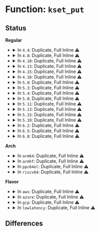 # Function: <code>kset_put</code>

## Status
<b>Regular</b>
<ul>
<li>
<details>
<summary>In <code>4.4</code>: Duplicate, Full Inline ⚠️</summary>

**Collision:** Static Duplication

**Inline:** Full

**Transformation:** False

**Instances:**

```
In lib/kobject.c (ffffffff813eb844)
Location: include/linux/kobject.h:192
Inline: True
Inline callers:
  - lib/kobject.c:kobj_kset_leave
```
```
In drivers/base/bus.c (ffffffff815497e7)
Location: include/linux/kobject.h:192
Inline: True
Inline callers:
  - drivers/base/bus.c:bus_create_file
  - drivers/base/bus.c:bus_remove_file
  - drivers/base/bus.c:subsys_interface_unregister
  - drivers/base/bus.c:bind_store
  - drivers/base/bus.c:unbind_store
  - drivers/base/bus.c:bus_add_device
  - drivers/base/bus.c:bus_remove_device
  - drivers/base/bus.c:bus_add_driver
  - drivers/base/bus.c:bus_remove_driver
```
```
In drivers/base/class.c (ffffffff8154cf2b)
Location: include/linux/kobject.h:192
Inline: True
Inline callers:
  - drivers/base/class.c:class_interface_unregister
  - drivers/base/class.c:__class_register
```
</details>
</li>
<li>
<details>
<summary>In <code>4.8</code>: Duplicate, Full Inline ⚠️</summary>

**Collision:** Static Duplication

**Inline:** Full

**Transformation:** False

**Instances:**

```
In lib/kobject.c (ffffffff81431c34)
Location: include/linux/kobject.h:192
Inline: True
Inline callers:
  - lib/kobject.c:kobj_kset_leave
```
```
In drivers/base/bus.c (ffffffff8159bb33)
Location: include/linux/kobject.h:192
Inline: True
Inline callers:
  - drivers/base/bus.c:subsys_interface_unregister
  - drivers/base/bus.c:bus_remove_driver
  - drivers/base/bus.c:bus_add_driver
  - drivers/base/bus.c:bus_remove_device
  - drivers/base/bus.c:bus_add_device
  - drivers/base/bus.c:bind_store
  - drivers/base/bus.c:unbind_store
  - drivers/base/bus.c:bus_remove_file
  - drivers/base/bus.c:bus_create_file
```
```
In drivers/base/class.c (ffffffff8159ed1b)
Location: include/linux/kobject.h:192
Inline: True
Inline callers:
  - drivers/base/class.c:class_interface_unregister
  - drivers/base/class.c:__class_register
```
</details>
</li>
<li>
<details>
<summary>In <code>4.10</code>: Duplicate, Full Inline ⚠️</summary>

**Collision:** Static Duplication

**Inline:** Full

**Transformation:** False

**Instances:**

```
In lib/kobject.c (ffffffff8144dea4)
Location: include/linux/kobject.h:192
Inline: True
Inline callers:
  - lib/kobject.c:kobj_kset_leave
```
```
In drivers/base/bus.c (ffffffff815ca093)
Location: include/linux/kobject.h:192
Inline: True
Inline callers:
  - drivers/base/bus.c:subsys_interface_unregister
  - drivers/base/bus.c:bus_remove_driver
  - drivers/base/bus.c:bus_add_driver
  - drivers/base/bus.c:bus_remove_device
  - drivers/base/bus.c:bus_add_device
  - drivers/base/bus.c:bind_store
  - drivers/base/bus.c:unbind_store
  - drivers/base/bus.c:bus_remove_file
  - drivers/base/bus.c:bus_create_file
```
```
In drivers/base/class.c (ffffffff815cd2db)
Location: include/linux/kobject.h:192
Inline: True
Inline callers:
  - drivers/base/class.c:class_interface_unregister
  - drivers/base/class.c:__class_register
  - drivers/base/class.c:__class_register
```
</details>
</li>
<li>
<details>
<summary>In <code>4.13</code>: Duplicate, Full Inline ⚠️</summary>

**Collision:** Static Duplication

**Inline:** Full

**Transformation:** False

**Instances:**

```
In drivers/base/bus.c (ffffffff815deddf)
Location: include/linux/kobject.h:194
Inline: True
Inline callers:
  - drivers/base/bus.c:subsys_interface_unregister
  - drivers/base/bus.c:bus_remove_driver
  - drivers/base/bus.c:bus_add_driver
  - drivers/base/bus.c:bus_remove_device
  - drivers/base/bus.c:bus_add_device
  - drivers/base/bus.c:bind_store
  - drivers/base/bus.c:unbind_store
  - drivers/base/bus.c:bus_remove_file
  - drivers/base/bus.c:bus_create_file
```
```
In drivers/base/class.c (ffffffff815e1dd7)
Location: include/linux/kobject.h:194
Inline: True
Inline callers:
  - drivers/base/class.c:class_interface_unregister
  - drivers/base/class.c:__class_register
```
```
In lib/kobject.c (ffffffff818ee2c4)
Location: include/linux/kobject.h:194
Inline: True
Inline callers:
  - lib/kobject.c:kobj_kset_leave
```
</details>
</li>
<li>
<details>
<summary>In <code>4.15</code>: Duplicate, Full Inline ⚠️</summary>

**Collision:** Static Duplication

**Inline:** Full

**Transformation:** False

**Instances:**

```
In drivers/base/bus.c (ffffffff81645e15)
Location: include/linux/kobject.h:196
Inline: True
Inline callers:
  - drivers/base/bus.c:subsys_interface_unregister
  - drivers/base/bus.c:bus_remove_driver
  - drivers/base/bus.c:bus_add_driver
  - drivers/base/bus.c:bus_remove_device
  - drivers/base/bus.c:bus_add_device
  - drivers/base/bus.c:bind_store
  - drivers/base/bus.c:unbind_store
  - drivers/base/bus.c:bus_remove_file
  - drivers/base/bus.c:bus_create_file
```
```
In drivers/base/class.c (ffffffff81648f4d)
Location: include/linux/kobject.h:196
Inline: True
Inline callers:
  - drivers/base/class.c:class_interface_unregister
  - drivers/base/class.c:__class_register
```
```
In lib/kobject.c (ffffffff81974374)
Location: include/linux/kobject.h:196
Inline: True
Inline callers:
  - lib/kobject.c:kobj_kset_leave
```
</details>
</li>
<li>
<details>
<summary>In <code>4.18</code>: Duplicate, Full Inline ⚠️</summary>

**Collision:** Static Duplication

**Inline:** Full

**Transformation:** False

**Instances:**

```
In drivers/base/bus.c (ffffffff81681259)
Location: include/linux/kobject.h:199
Inline: True
Inline callers:
  - drivers/base/bus.c:subsys_interface_unregister
  - drivers/base/bus.c:bus_remove_driver
  - drivers/base/bus.c:bus_add_driver
  - drivers/base/bus.c:bus_remove_device
  - drivers/base/bus.c:bus_add_device
  - drivers/base/bus.c:bind_store
  - drivers/base/bus.c:unbind_store
  - drivers/base/bus.c:bus_remove_file
  - drivers/base/bus.c:bus_create_file
```
```
In drivers/base/class.c (ffffffff81684511)
Location: include/linux/kobject.h:199
Inline: True
Inline callers:
  - drivers/base/class.c:class_interface_unregister
  - drivers/base/class.c:__class_register
```
```
In lib/kobject.c (ffffffff819d0894)
Location: include/linux/kobject.h:199
Inline: True
Inline callers:
  - lib/kobject.c:kobj_kset_leave
```
</details>
</li>
<li>
<details>
<summary>In <code>5.0</code>: Duplicate, Full Inline ⚠️</summary>

**Collision:** Static Duplication

**Inline:** Full

**Transformation:** False

**Instances:**

```
In drivers/base/bus.c (ffffffff816a0ce9)
Location: include/linux/kobject.h:216
Inline: True
Inline callers:
  - drivers/base/bus.c:subsys_interface_unregister
  - drivers/base/bus.c:bus_remove_driver
  - drivers/base/bus.c:bus_add_driver
  - drivers/base/bus.c:bus_remove_device
  - drivers/base/bus.c:bus_add_device
  - drivers/base/bus.c:bind_store
  - drivers/base/bus.c:unbind_store
  - drivers/base/bus.c:bus_remove_file
  - drivers/base/bus.c:bus_create_file
```
```
In drivers/base/class.c (ffffffff816a41d1)
Location: include/linux/kobject.h:216
Inline: True
Inline callers:
  - drivers/base/class.c:class_interface_unregister
  - drivers/base/class.c:__class_register
```
```
In lib/kobject.c (ffffffff81a09eb4)
Location: include/linux/kobject.h:216
Inline: True
Inline callers:
  - lib/kobject.c:kobj_kset_leave
```
</details>
</li>
<li>
<details>
<summary>In <code>5.3</code>: Duplicate, Full Inline ⚠️</summary>

**Collision:** Static Duplication

**Inline:** Full

**Transformation:** False

**Instances:**

```
In drivers/base/bus.c (ffffffff816d9c29)
Location: include/linux/kobject.h:217
Inline: True
Inline callers:
  - drivers/base/bus.c:subsys_interface_unregister
  - drivers/base/bus.c:bus_remove_driver
  - drivers/base/bus.c:bus_add_driver
  - drivers/base/bus.c:bus_remove_device
  - drivers/base/bus.c:bus_add_device
  - drivers/base/bus.c:bind_store
  - drivers/base/bus.c:unbind_store
  - drivers/base/bus.c:bus_remove_file
  - drivers/base/bus.c:bus_create_file
```
```
In drivers/base/class.c (ffffffff816dd101)
Location: include/linux/kobject.h:217
Inline: True
Inline callers:
  - drivers/base/class.c:class_interface_unregister
  - drivers/base/class.c:__class_register
```
```
In lib/kobject.c (ffffffff81a79704)
Location: include/linux/kobject.h:217
Inline: True
Inline callers:
  - lib/kobject.c:kobj_kset_leave
```
</details>
</li>
<li>
<details>
<summary>In <code>5.4</code>: Duplicate, Full Inline ⚠️</summary>

**Collision:** Static Duplication

**Inline:** Full

**Transformation:** False

**Instances:**

```
In drivers/base/bus.c (ffffffff816fdbd9)
Location: include/linux/kobject.h:217
Inline: True
Inline callers:
  - drivers/base/bus.c:subsys_interface_unregister
  - drivers/base/bus.c:bus_remove_driver
  - drivers/base/bus.c:bus_add_driver
  - drivers/base/bus.c:bus_remove_device
  - drivers/base/bus.c:bus_add_device
  - drivers/base/bus.c:bind_store
  - drivers/base/bus.c:unbind_store
  - drivers/base/bus.c:bus_remove_file
  - drivers/base/bus.c:bus_create_file
```
```
In drivers/base/class.c (ffffffff817011b1)
Location: include/linux/kobject.h:217
Inline: True
Inline callers:
  - drivers/base/class.c:class_interface_unregister
  - drivers/base/class.c:__class_register
```
```
In lib/kobject.c (ffffffff81ab0a64)
Location: include/linux/kobject.h:217
Inline: True
Inline callers:
  - lib/kobject.c:kobj_kset_leave
```
</details>
</li>
<li>
<details>
<summary>In <code>5.8</code>: Duplicate, Full Inline ⚠️</summary>

**Collision:** Static Duplication

**Inline:** Full

**Transformation:** False

**Instances:**

```
In lib/kobject.c (ffffffff815eace4)
Location: include/linux/kobject.h:217
Inline: True
Inline callers:
  - lib/kobject.c:__kobject_del
  - lib/kobject.c:kobject_add_internal
```
```
In drivers/base/bus.c (ffffffff817b764a)
Location: include/linux/kobject.h:217
Inline: True
Inline callers:
  - drivers/base/bus.c:subsys_interface_unregister
  - drivers/base/bus.c:bus_unregister
  - drivers/base/bus.c:bus_unregister
  - drivers/base/bus.c:bus_unregister
  - drivers/base/bus.c:bus_register
  - drivers/base/bus.c:bus_register
  - drivers/base/bus.c:bus_register
  - drivers/base/bus.c:bus_register
  - drivers/base/bus.c:bus_register
  - drivers/base/bus.c:bus_register
  - drivers/base/bus.c:bus_remove_driver
  - drivers/base/bus.c:bus_add_driver
  - drivers/base/bus.c:bus_remove_device
  - drivers/base/bus.c:bus_add_device
  - drivers/base/bus.c:bind_store
  - drivers/base/bus.c:unbind_store
```
```
In drivers/base/class.c (ffffffff817bb6a2)
Location: include/linux/kobject.h:217
Inline: True
Inline callers:
  - drivers/base/class.c:class_interface_unregister
  - drivers/base/class.c:__class_register
```
</details>
</li>
<li>
<details>
<summary>In <code>5.11</code>: Duplicate, Full Inline ⚠️</summary>

**Collision:** Static Duplication

**Inline:** Full

**Transformation:** False

**Instances:**

```
In lib/kobject.c (ffffffff8160f5fb)
Location: include/linux/kobject.h:216
Inline: True
Inline callers:
  - lib/kobject.c:__kobject_del
  - lib/kobject.c:kobject_add_internal
```
```
In drivers/base/bus.c (ffffffff817cc36a)
Location: include/linux/kobject.h:216
Inline: True
Inline callers:
  - drivers/base/bus.c:subsys_interface_unregister
  - drivers/base/bus.c:bus_unregister
  - drivers/base/bus.c:bus_unregister
  - drivers/base/bus.c:bus_unregister
  - drivers/base/bus.c:bus_register
  - drivers/base/bus.c:bus_register
  - drivers/base/bus.c:bus_register
  - drivers/base/bus.c:bus_register
  - drivers/base/bus.c:bus_register
  - drivers/base/bus.c:bus_register
  - drivers/base/bus.c:bus_remove_driver
  - drivers/base/bus.c:bus_add_driver
  - drivers/base/bus.c:bus_remove_device
  - drivers/base/bus.c:bus_add_device
  - drivers/base/bus.c:bind_store
  - drivers/base/bus.c:unbind_store
```
```
In drivers/base/class.c (ffffffff817d0292)
Location: include/linux/kobject.h:216
Inline: True
Inline callers:
  - drivers/base/class.c:class_interface_unregister
  - drivers/base/class.c:__class_register
```
</details>
</li>
<li>
<details>
<summary>In <code>5.13</code>: Duplicate, Full Inline ⚠️</summary>

**Collision:** Static Duplication

**Inline:** Full

**Transformation:** False

**Instances:**

```
In lib/kobject.c (ffffffff815f2d3b)
Location: include/linux/kobject.h:216
Inline: True
Inline callers:
  - lib/kobject.c:__kobject_del
  - lib/kobject.c:kobject_add_internal
```
```
In drivers/base/bus.c (ffffffff817afcde)
Location: include/linux/kobject.h:216
Inline: True
Inline callers:
  - drivers/base/bus.c:subsys_interface_unregister
  - drivers/base/bus.c:bus_unregister
  - drivers/base/bus.c:bus_unregister
  - drivers/base/bus.c:bus_unregister
  - drivers/base/bus.c:bus_register
  - drivers/base/bus.c:bus_register
  - drivers/base/bus.c:bus_register
  - drivers/base/bus.c:bus_register
  - drivers/base/bus.c:bus_register
  - drivers/base/bus.c:bus_register
  - drivers/base/bus.c:bus_remove_driver
  - drivers/base/bus.c:bus_add_driver
  - drivers/base/bus.c:bus_remove_device
  - drivers/base/bus.c:bus_add_device
  - drivers/base/bus.c:bind_store
  - drivers/base/bus.c:unbind_store
```
```
In drivers/base/class.c (ffffffff817b3cb6)
Location: include/linux/kobject.h:216
Inline: True
Inline callers:
  - drivers/base/class.c:class_interface_unregister
  - drivers/base/class.c:__class_register
```
</details>
</li>
<li>
<details>
<summary>In <code>5.15</code>: Duplicate, Full Inline ⚠️</summary>

**Collision:** Static Duplication

**Inline:** Full

**Transformation:** False

**Instances:**

```
In lib/kobject.c (ffffffff8165ff1b)
Location: include/linux/kobject.h:216
Inline: True
Inline callers:
  - lib/kobject.c:__kobject_del
  - lib/kobject.c:kobject_add_internal
```
```
In drivers/base/bus.c (ffffffff81838f9e)
Location: include/linux/kobject.h:216
Inline: True
Inline callers:
  - drivers/base/bus.c:subsys_interface_unregister
  - drivers/base/bus.c:bus_unregister
  - drivers/base/bus.c:bus_unregister
  - drivers/base/bus.c:bus_unregister
  - drivers/base/bus.c:bus_register
  - drivers/base/bus.c:bus_register
  - drivers/base/bus.c:bus_register
  - drivers/base/bus.c:bus_register
  - drivers/base/bus.c:bus_register
  - drivers/base/bus.c:bus_register
  - drivers/base/bus.c:bus_remove_driver
  - drivers/base/bus.c:bus_add_driver
  - drivers/base/bus.c:bus_remove_device
  - drivers/base/bus.c:bus_add_device
  - drivers/base/bus.c:bind_store
  - drivers/base/bus.c:unbind_store
```
```
In drivers/base/class.c (ffffffff8183d196)
Location: include/linux/kobject.h:216
Inline: True
Inline callers:
  - drivers/base/class.c:class_interface_unregister
  - drivers/base/class.c:__class_register
```
</details>
</li>
<li>
<details>
<summary>In <code>5.19</code>: Duplicate, Full Inline ⚠️</summary>

**Collision:** Static Duplication

**Inline:** Full

**Transformation:** False

**Instances:**

```
In lib/kobject.c (ffffffff817799f9)
Location: include/linux/kobject.h:196
Inline: True
Inline callers:
  - lib/kobject.c:__kobject_del
  - lib/kobject.c:kobject_add_internal
```
```
In drivers/base/bus.c (ffffffff8197b598)
Location: include/linux/kobject.h:196
Inline: True
Inline callers:
  - drivers/base/bus.c:subsys_interface_unregister
  - drivers/base/bus.c:bus_unregister
  - drivers/base/bus.c:bus_unregister
  - drivers/base/bus.c:bus_unregister
  - drivers/base/bus.c:bus_register
  - drivers/base/bus.c:bus_register
  - drivers/base/bus.c:bus_register
  - drivers/base/bus.c:bus_register
  - drivers/base/bus.c:bus_register
  - drivers/base/bus.c:bus_register
  - drivers/base/bus.c:bus_remove_driver
  - drivers/base/bus.c:bus_add_driver
  - drivers/base/bus.c:bus_remove_device
  - drivers/base/bus.c:bus_add_device
  - drivers/base/bus.c:bind_store
  - drivers/base/bus.c:unbind_store
```
```
In drivers/base/class.c (ffffffff8197fda0)
Location: include/linux/kobject.h:196
Inline: True
Inline callers:
  - drivers/base/class.c:class_interface_unregister
  - drivers/base/class.c:__class_register
```
</details>
</li>
<li>
<details>
<summary>In <code>6.2</code>: Duplicate, Full Inline ⚠️</summary>

**Collision:** Static Duplication

**Inline:** Full

**Transformation:** False

**Instances:**

```
In drivers/base/bus.c (ffffffff81ae8638)
Location: include/linux/kobject.h:196
Inline: True
Inline callers:
  - drivers/base/bus.c:subsys_interface_unregister
  - drivers/base/bus.c:bus_unregister
  - drivers/base/bus.c:bus_unregister
  - drivers/base/bus.c:bus_unregister
  - drivers/base/bus.c:bus_register
  - drivers/base/bus.c:bus_register
  - drivers/base/bus.c:bus_register
  - drivers/base/bus.c:bus_register
  - drivers/base/bus.c:bus_register
  - drivers/base/bus.c:bus_register
  - drivers/base/bus.c:bus_remove_driver
  - drivers/base/bus.c:bus_add_driver
  - drivers/base/bus.c:bus_remove_device
  - drivers/base/bus.c:bus_add_device
  - drivers/base/bus.c:bind_store
  - drivers/base/bus.c:unbind_store
```
```
In drivers/base/class.c (ffffffff81aed6d0)
Location: include/linux/kobject.h:196
Inline: True
Inline callers:
  - drivers/base/class.c:class_interface_unregister
  - drivers/base/class.c:__class_register
```
```
In lib/kobject.c (ffffffff820229c9)
Location: include/linux/kobject.h:196
Inline: True
Inline callers:
  - lib/kobject.c:__kobject_del
  - lib/kobject.c:kobject_add_internal
```
</details>
</li>
<li>
<details>
<summary>In <code>6.5</code>: Duplicate, Full Inline ⚠️</summary>

**Collision:** Static Duplication

**Inline:** Full

**Transformation:** False

**Instances:**

```
In drivers/base/core.c (ffffffff81b2f067)
Location: include/linux/kobject.h:189
Inline: True
Inline callers:
  - drivers/base/core.c:device_change_owner
  - drivers/base/core.c:device_rename
  - drivers/base/core.c:device_del
  - drivers/base/core.c:device_add
  - drivers/base/core.c:device_add
  - drivers/base/core.c:device_remove_class_symlinks
  - drivers/base/core.c:get_device_parent
```
```
In drivers/base/bus.c (ffffffff81b366bc)
Location: include/linux/kobject.h:189
Inline: True
Inline callers:
  - drivers/base/bus.c:bus_get_dev_root
  - drivers/base/bus.c:bus_is_registered
  - drivers/base/bus.c:driver_find
  - drivers/base/bus.c:subsys_interface_unregister
  - drivers/base/bus.c:subsys_interface_unregister
  - drivers/base/bus.c:bus_sort_breadthfirst
  - drivers/base/bus.c:bus_get_kset
  - drivers/base/bus.c:bus_notify
  - drivers/base/bus.c:bus_unregister_notifier
  - drivers/base/bus.c:bus_register_notifier
  - drivers/base/bus.c:bus_unregister
  - drivers/base/bus.c:bus_unregister
  - drivers/base/bus.c:bus_unregister
  - drivers/base/bus.c:bus_unregister
  - drivers/base/bus.c:bus_register
  - drivers/base/bus.c:bus_register
  - drivers/base/bus.c:bus_register
  - drivers/base/bus.c:bus_register
  - drivers/base/bus.c:bus_register
  - drivers/base/bus.c:bus_register
  - drivers/base/bus.c:bus_uevent_store
  - drivers/base/bus.c:bus_rescan_devices
  - drivers/base/bus.c:bus_remove_driver
  - drivers/base/bus.c:bus_remove_driver
  - drivers/base/bus.c:bus_add_driver
  - drivers/base/bus.c:bus_remove_device
  - drivers/base/bus.c:bus_remove_device
  - drivers/base/bus.c:bus_probe_device
  - drivers/base/bus.c:bus_add_device
  - drivers/base/bus.c:bus_for_each_drv
  - drivers/base/bus.c:bus_find_device
  - drivers/base/bus.c:drivers_autoprobe_store
  - drivers/base/bus.c:drivers_autoprobe_show
  - drivers/base/bus.c:bind_store
  - drivers/base/bus.c:bind_store
  - drivers/base/bus.c:unbind_store
  - drivers/base/bus.c:unbind_store
```
```
In drivers/base/class.c (ffffffff81b3b475)
Location: include/linux/kobject.h:189
Inline: True
Inline callers:
  - drivers/base/class.c:class_is_registered
  - drivers/base/class.c:class_interface_unregister
  - drivers/base/class.c:class_interface_unregister
  - drivers/base/class.c:class_interface_unregister
  - drivers/base/class.c:class_interface_register
  - drivers/base/class.c:class_find_device
  - drivers/base/class.c:class_find_device
  - drivers/base/class.c:class_for_each_device
  - drivers/base/class.c:class_for_each_device
  - drivers/base/class.c:class_unregister
  - drivers/base/class.c:class_remove_file_ns
  - drivers/base/class.c:class_create_file_ns
```
```
In lib/kobject.c (ffffffff820a2a39)
Location: include/linux/kobject.h:189
Inline: True
Inline callers:
  - lib/kobject.c:__kobject_del
  - lib/kobject.c:kobject_add_internal
```
</details>
</li>
<li>
<details>
<summary>In <code>6.8</code>: Duplicate, Full Inline ⚠️</summary>

**Collision:** Static Duplication

**Inline:** Full

**Transformation:** False

**Instances:**

```
In drivers/base/core.c (ffffffff81b86867)
Location: include/linux/kobject.h:191
Inline: True
Inline callers:
  - drivers/base/core.c:device_change_owner
  - drivers/base/core.c:device_rename
  - drivers/base/core.c:device_del
  - drivers/base/core.c:device_add
  - drivers/base/core.c:device_add
  - drivers/base/core.c:device_remove_class_symlinks
  - drivers/base/core.c:get_device_parent
```
```
In drivers/base/bus.c (ffffffff81b8e0dc)
Location: include/linux/kobject.h:191
Inline: True
Inline callers:
  - drivers/base/bus.c:bus_get_dev_root
  - drivers/base/bus.c:bus_is_registered
  - drivers/base/bus.c:driver_find
  - drivers/base/bus.c:subsys_interface_unregister
  - drivers/base/bus.c:subsys_interface_unregister
  - drivers/base/bus.c:bus_sort_breadthfirst
  - drivers/base/bus.c:bus_get_kset
  - drivers/base/bus.c:bus_notify
  - drivers/base/bus.c:bus_unregister_notifier
  - drivers/base/bus.c:bus_register_notifier
  - drivers/base/bus.c:bus_unregister
  - drivers/base/bus.c:bus_unregister
  - drivers/base/bus.c:bus_unregister
  - drivers/base/bus.c:bus_unregister
  - drivers/base/bus.c:bus_register
  - drivers/base/bus.c:bus_register
  - drivers/base/bus.c:bus_register
  - drivers/base/bus.c:bus_register
  - drivers/base/bus.c:bus_register
  - drivers/base/bus.c:bus_register
  - drivers/base/bus.c:bus_uevent_store
  - drivers/base/bus.c:bus_rescan_devices
  - drivers/base/bus.c:bus_remove_driver
  - drivers/base/bus.c:bus_remove_driver
  - drivers/base/bus.c:bus_add_driver
  - drivers/base/bus.c:bus_remove_device
  - drivers/base/bus.c:bus_remove_device
  - drivers/base/bus.c:bus_probe_device
  - drivers/base/bus.c:bus_add_device
  - drivers/base/bus.c:bus_for_each_drv
  - drivers/base/bus.c:bus_find_device
  - drivers/base/bus.c:drivers_autoprobe_store
  - drivers/base/bus.c:drivers_autoprobe_show
  - drivers/base/bus.c:bind_store
  - drivers/base/bus.c:bind_store
  - drivers/base/bus.c:unbind_store
  - drivers/base/bus.c:unbind_store
```
```
In drivers/base/class.c (ffffffff81b92fc5)
Location: include/linux/kobject.h:191
Inline: True
Inline callers:
  - drivers/base/class.c:class_is_registered
  - drivers/base/class.c:class_interface_unregister
  - drivers/base/class.c:class_interface_unregister
  - drivers/base/class.c:class_interface_unregister
  - drivers/base/class.c:class_interface_register
  - drivers/base/class.c:class_find_device
  - drivers/base/class.c:class_find_device
  - drivers/base/class.c:class_for_each_device
  - drivers/base/class.c:class_for_each_device
  - drivers/base/class.c:class_unregister
  - drivers/base/class.c:class_remove_file_ns
  - drivers/base/class.c:class_create_file_ns
```
```
In lib/kobject.c (ffffffff8217aab9)
Location: include/linux/kobject.h:191
Inline: True
Inline callers:
  - lib/kobject.c:__kobject_del
  - lib/kobject.c:kobject_add_internal
```
</details>
</li>
</ul>
<b>Arch</b>
<ul>
<li>
<details>
<summary>In <code>arm64</code>: Duplicate, Full Inline ⚠️</summary>

**Collision:** Static Duplication

**Inline:** Full

**Transformation:** False

**Instances:**

```
In drivers/base/bus.c (ffff8000108e8844)
Location: include/linux/kobject.h:217
Inline: True
Inline callers:
  - drivers/base/bus.c:subsys_interface_unregister
  - drivers/base/bus.c:bus_remove_driver
  - drivers/base/bus.c:bus_add_driver
  - drivers/base/bus.c:bus_remove_device
  - drivers/base/bus.c:bus_add_device
  - drivers/base/bus.c:bind_store
  - drivers/base/bus.c:unbind_store
  - drivers/base/bus.c:bus_remove_file
  - drivers/base/bus.c:bus_create_file
```
```
In drivers/base/class.c (ffff8000108ec9e4)
Location: include/linux/kobject.h:217
Inline: True
Inline callers:
  - drivers/base/class.c:class_interface_unregister
  - drivers/base/class.c:__class_register
```
```
In lib/kobject.c (ffff800010d8aab0)
Location: include/linux/kobject.h:217
Inline: True
Inline callers:
  - lib/kobject.c:kobj_kset_leave
```
</details>
</li>
<li>
<details>
<summary>In <code>armhf</code>: Duplicate, Full Inline ⚠️</summary>

**Collision:** Static Duplication

**Inline:** Full

**Transformation:** False

**Instances:**

```
In drivers/base/bus.c (c09d6c68)
Location: include/linux/kobject.h:217
Inline: True
Inline callers:
  - drivers/base/bus.c:subsys_interface_unregister
  - drivers/base/bus.c:bus_remove_driver
  - drivers/base/bus.c:bus_add_driver
  - drivers/base/bus.c:bus_remove_device
  - drivers/base/bus.c:bus_add_device
  - drivers/base/bus.c:bind_store
  - drivers/base/bus.c:unbind_store
  - drivers/base/bus.c:bus_remove_file
  - drivers/base/bus.c:bus_create_file
```
```
In drivers/base/class.c (c09da88c)
Location: include/linux/kobject.h:217
Inline: True
Inline callers:
  - drivers/base/class.c:class_interface_unregister
  - drivers/base/class.c:__class_register
```
```
In lib/kobject.c (c0e85284)
Location: include/linux/kobject.h:217
Inline: True
Inline callers:
  - lib/kobject.c:kobj_kset_leave
```
</details>
</li>
<li>
<details>
<summary>In <code>ppc64el</code>: Duplicate, Full Inline ⚠️</summary>

**Collision:** Static Duplication

**Inline:** Full

**Transformation:** False

**Instances:**

```
In drivers/base/bus.c (c00000000097f000)
Location: include/linux/kobject.h:217
Inline: True
Inline callers:
  - drivers/base/bus.c:subsys_interface_unregister
  - drivers/base/bus.c:bus_remove_driver
  - drivers/base/bus.c:bus_add_driver
  - drivers/base/bus.c:bus_remove_device
  - drivers/base/bus.c:bus_add_device
  - drivers/base/bus.c:bind_store
  - drivers/base/bus.c:unbind_store
  - drivers/base/bus.c:bus_remove_file
  - drivers/base/bus.c:bus_create_file
```
```
In drivers/base/class.c (c000000000984400)
Location: include/linux/kobject.h:217
Inline: True
Inline callers:
  - drivers/base/class.c:class_interface_unregister
  - drivers/base/class.c:__class_register
```
```
In lib/kobject.c (c000000000ecbbac)
Location: include/linux/kobject.h:217
Inline: True
Inline callers:
  - lib/kobject.c:kobj_kset_leave
```
</details>
</li>
<li>
<details>
<summary>In <code>riscv64</code>: Duplicate, Full Inline ⚠️</summary>

**Collision:** Static Duplication

**Inline:** Full

**Transformation:** False

**Instances:**

```
In drivers/base/bus.c (ffffffe00057cafe)
Location: include/linux/kobject.h:217
Inline: True
Inline callers:
  - drivers/base/bus.c:subsys_interface_unregister
  - drivers/base/bus.c:bus_remove_driver
  - drivers/base/bus.c:bus_add_driver
  - drivers/base/bus.c:bus_remove_device
  - drivers/base/bus.c:bus_add_device
  - drivers/base/bus.c:bind_store
  - drivers/base/bus.c:unbind_store
  - drivers/base/bus.c:bus_remove_file
  - drivers/base/bus.c:bus_create_file
```
```
In drivers/base/class.c (ffffffe00057fca2)
Location: include/linux/kobject.h:217
Inline: True
Inline callers:
  - drivers/base/class.c:class_interface_unregister
  - drivers/base/class.c:__class_register
```
```
In lib/kobject.c (ffffffe0008b402a)
Location: include/linux/kobject.h:217
Inline: True
Inline callers:
  - lib/kobject.c:kobj_kset_leave
```
</details>
</li>
</ul>
<b>Flavor</b>
<ul>
<li>
<details>
<summary>In <code>aws</code>: Duplicate, Full Inline ⚠️</summary>

**Collision:** Static Duplication

**Inline:** Full

**Transformation:** False

**Instances:**

```
In drivers/base/bus.c (ffffffff816c33c9)
Location: include/linux/kobject.h:217
Inline: True
Inline callers:
  - drivers/base/bus.c:subsys_interface_unregister
  - drivers/base/bus.c:bus_remove_driver
  - drivers/base/bus.c:bus_add_driver
  - drivers/base/bus.c:bus_remove_device
  - drivers/base/bus.c:bus_add_device
  - drivers/base/bus.c:bind_store
  - drivers/base/bus.c:unbind_store
  - drivers/base/bus.c:bus_remove_file
  - drivers/base/bus.c:bus_create_file
```
```
In drivers/base/class.c (ffffffff816c69a1)
Location: include/linux/kobject.h:217
Inline: True
Inline callers:
  - drivers/base/class.c:class_interface_unregister
  - drivers/base/class.c:__class_register
```
```
In lib/kobject.c (ffffffff81a4f8b4)
Location: include/linux/kobject.h:217
Inline: True
Inline callers:
  - lib/kobject.c:kobj_kset_leave
```
</details>
</li>
<li>
<details>
<summary>In <code>azure</code>: Duplicate, Full Inline ⚠️</summary>

**Collision:** Static Duplication

**Inline:** Full

**Transformation:** False

**Instances:**

```
In drivers/base/bus.c (ffffffff8169e679)
Location: include/linux/kobject.h:217
Inline: True
Inline callers:
  - drivers/base/bus.c:subsys_interface_unregister
  - drivers/base/bus.c:bus_remove_driver
  - drivers/base/bus.c:bus_add_driver
  - drivers/base/bus.c:bus_remove_device
  - drivers/base/bus.c:bus_add_device
  - drivers/base/bus.c:bind_store
  - drivers/base/bus.c:unbind_store
  - drivers/base/bus.c:bus_remove_file
  - drivers/base/bus.c:bus_create_file
```
```
In drivers/base/class.c (ffffffff816a1c01)
Location: include/linux/kobject.h:217
Inline: True
Inline callers:
  - drivers/base/class.c:class_interface_unregister
  - drivers/base/class.c:__class_register
```
```
In lib/kobject.c (ffffffff81a0c9b4)
Location: include/linux/kobject.h:217
Inline: True
Inline callers:
  - lib/kobject.c:kobj_kset_leave
```
</details>
</li>
<li>
<details>
<summary>In <code>gcp</code>: Duplicate, Full Inline ⚠️</summary>

**Collision:** Static Duplication

**Inline:** Full

**Transformation:** False

**Instances:**

```
In drivers/base/bus.c (ffffffff816f1899)
Location: include/linux/kobject.h:217
Inline: True
Inline callers:
  - drivers/base/bus.c:subsys_interface_unregister
  - drivers/base/bus.c:bus_remove_driver
  - drivers/base/bus.c:bus_add_driver
  - drivers/base/bus.c:bus_remove_device
  - drivers/base/bus.c:bus_add_device
  - drivers/base/bus.c:bind_store
  - drivers/base/bus.c:unbind_store
  - drivers/base/bus.c:bus_remove_file
  - drivers/base/bus.c:bus_create_file
```
```
In drivers/base/class.c (ffffffff816f4e71)
Location: include/linux/kobject.h:217
Inline: True
Inline callers:
  - drivers/base/class.c:class_interface_unregister
  - drivers/base/class.c:__class_register
```
```
In lib/kobject.c (ffffffff81abbca4)
Location: include/linux/kobject.h:217
Inline: True
Inline callers:
  - lib/kobject.c:kobj_kset_leave
```
</details>
</li>
<li>
<details>
<summary>In <code>lowlatency</code>: Duplicate, Full Inline ⚠️</summary>

**Collision:** Static Duplication

**Inline:** Full

**Transformation:** False

**Instances:**

```
In drivers/base/bus.c (ffffffff8170c0d9)
Location: include/linux/kobject.h:217
Inline: True
Inline callers:
  - drivers/base/bus.c:subsys_interface_unregister
  - drivers/base/bus.c:bus_remove_driver
  - drivers/base/bus.c:bus_add_driver
  - drivers/base/bus.c:bus_remove_device
  - drivers/base/bus.c:bus_add_device
  - drivers/base/bus.c:bind_store
  - drivers/base/bus.c:unbind_store
  - drivers/base/bus.c:bus_remove_file
  - drivers/base/bus.c:bus_create_file
```
```
In drivers/base/class.c (ffffffff8170f701)
Location: include/linux/kobject.h:217
Inline: True
Inline callers:
  - drivers/base/class.c:class_interface_unregister
  - drivers/base/class.c:__class_register
```
```
In lib/kobject.c (ffffffff81ac8132)
Location: include/linux/kobject.h:217
Inline: True
Inline callers:
  - lib/kobject.c:kobj_kset_leave
```
</details>
</li>
</ul>

## Differences
